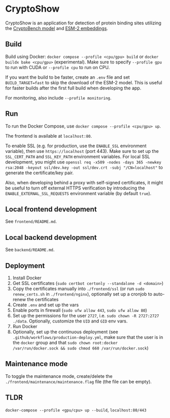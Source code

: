 # CryptoShow

CryptoShow is an application for detection of protein binding sites utilizing the [CryptoBench model](https://github.com/skrhakv/TinyCryptobench) and [ESM-2 embeddings](https://github.com/facebookresearch/esm).

## Build

Build using Docker: `docker compose --profile <cpu/gpu> build` or `docker buildx bake <cpu/gpu>` (experimental). Make sure to specify `--profile gpu` to run with CUDA or `--profile cpu` to run on CPU.

If you want the build to be faster, create an `.env` file and set `BUILD_TARGET=fast` to skip the download of the ESM-2 model. This is useful for faster builds after the first full build when developing the app.

For monitoring, also include `--profile monitoring`.

## Run 

To run the Docker Compose, use  `docker compose --profile <cpu/gpu> up`.

The frontend is available at `localhost:80`. 

To enable SSL (e.g. for production, use the `ENABLE_SSL` environment variable), then use `https://localhost` (port 443). Make sure to set up the `SSL_CERT_PATH` and `SSL_KEY_PATH` environment variables. For local SSL development, you might use `openssl req -x509 -nodes -days 365 -newkey rsa:2048 -keyout ssl/dev.key -out ssl/dev.crt -subj "/CN=localhost"` to generate the certificate/key pair.

Also, when developing behind a proxy with self-signed certificates, it might be useful to turn off external HTTPS verification by introducing the `ENABLE_EXTERNAL_SSL_REQUESTS` environment variable (by default `true`).

## Local frontend development

See `frontend/README.md`.

## Local backend development

See `backend/README.md`.

## Deployment

1. Install Docker
2. Get SSL certificates (`sudo certbot certonly --standalone -d <domain>`)
3. Copy the certificates manually into `./frontend/ssl` (or run `sudo renew_certs.sh` in `./frontend/nginx`), optionally set up a cronjob to auto-renew the certificates
4. Create `.env` and set up the vars
5. Enable ports in firewall (`sudo ufw allow 443`, `sudo ufw allow 80`)
6. Set up the permissions for the user `2727`, i.e. `sudo chown -R 2727:2727 ./data`. Optionally, customize the `UID` and `GID` env vars.
7. Run Docker
8. Optionally, set up the continuous deployment (see `.github/workflows/production-deploy.yml`, make sure that the user is in the `docker` group and that `sudo chown root:docker /var/run/docker.sock && sudo chmod 660 /var/run/docker.sock`)

## Maintenance mode

To toggle the maintenance mode, create/delete the `./frontend/maintenance/maintenance.flag` file (the file can be empty).

## TLDR

`docker-compose --profile <gpu/cpu> up --build`, `localhost:80/443`
